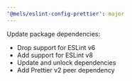 ```yaml
---
'@mels/eslint-config-prettier': major
---
```


Update package dependencies:

- Drop support for ESLint v6
- Add support for ESLint v8
- Update and unlock dependencies
- Add Prettier v2 peer dependency
